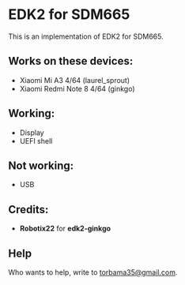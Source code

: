 # EDK2 for SDM665

This is an implementation of EDK2 for SDM665.

## Works on these devices:
- Xiaomi Mi A3 4/64 (laurel_sprout) 
- Xiaomi Redmi Note 8 4/64 (ginkgo)

## Working:
- Display 
- UEFI shell

## Not working:
- USB

## Credits:
- **Robotix22** for **edk2-ginkgo**

## Help
Who wants to help, write to torbama35@gmail.com.
